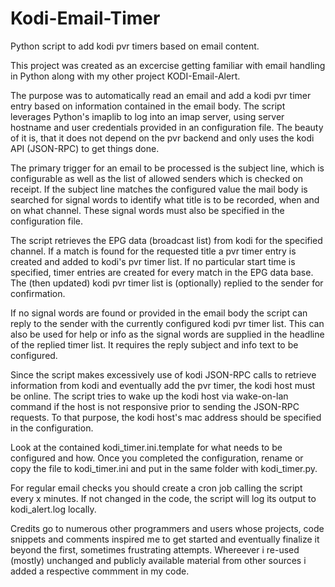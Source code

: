 # Kodi-Email-Timer
Python script to add kodi pvr timers based on email content.

This project was created as an excercise getting familiar with email handling in Python along with my other project KODI-Email-Alert.

The purpose was to automatically read an email and add a kodi pvr timer entry based on information contained in the email body.
The script leverages Python's imaplib to log into an imap server, using server hostname and user credentials provided in an configuration file. The beauty of it is, that it does not depend on the pvr backend and only uses the kodi API (JSON-RPC) to get things done.

The primary trigger for an email to be processed is the subject line, which is configurable as well as the list of allowed senders which is checked on receipt. If the subject line matches the configured value the mail body is searched for signal words to identify what title is to be recorded, when and on what channel. These signal words must also be specified in the configuration file.

The script retrieves the EPG data (broadcast list) from kodi for the specified channel. If a match is found for the requested title a pvr timer entry is created and added to kodi's pvr timer list. If no particular start time is specified, timer entries are created for every match in the EPG data base. The (then updated) kodi pvr timer list is (optionally) replied to the sender for confirmation.

If no signal words are found or provided in the email body the script can reply to the sender with the currently configured kodi pvr timer list. This can also be used for help or info as the signal words are supplied in the headline of the replied timer list. It requires the reply subject and info text to be configured. 

Since the script makes excessively use of kodi JSON-RPC calls to retrieve information from kodi and eventually add the pvr timer, the kodi host must be online. The script tries to wake up the kodi host via wake-on-lan command if the host is not responsive prior to sending the JSON-RPC requests. To that purpose, the kodi host's mac address should be specified in the configuration.

Look at the contained kodi_timer.ini.template for what needs to be configured and how. Once you completed the configuration, rename or copy the file to kodi_timer.ini and put in the same folder with kodi_timer.py. 

For regular email checks you should create a cron job calling the script every x minutes. If not changed in the code, the script will log its output to kodi_alert.log locally.

Credits go to numerous other programmers and users whose projects, code snippets and comments inspired me to get started and eventually finalize it beyond the first, sometimes frustrating attempts. Whereever i re-used (mostly) unchanged and publicly available material from other sources i added a respective commment in my code.
